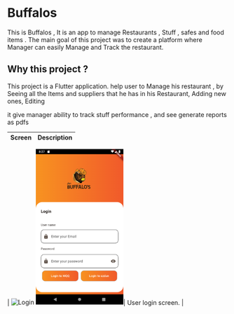 # Buffalos

This is Buffalos , It is an app to manage Restaurants , Stuff , safes and food items . The main goal of this project was to create a platform where Manager can easily Manage and Track the restaurant.

## Why this project ?

This project is a Flutter application. help user to Manage his restaurant , by Seeing all the Items and suppliers that he has in his Restaurant, Adding new ones, Editing

it give manager ability to track stuff performance , and see generate reports as pdfs

| Screen | Description |
| ------ | ----------- |

| ![Login]()
<img src="./Images_for_readme/Login_Screen/Screenshot_1708712835.png" alt="drawing" width="200"/>| User login screen. |
